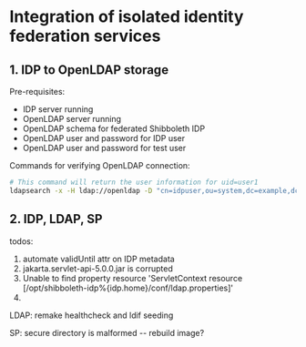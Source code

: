 # Integration of isolated identity federation services

## 1. IDP to OpenLDAP storage

Pre-requisites:
- IDP server running
- OpenLDAP server running
- OpenLDAP schema for federated Shibboleth IDP
- OpenLDAP user and password for IDP user
- OpenLDAP user and password for test user


Commands for verifying OpenLDAP connection:

```bash
# This command will return the user information for uid=user1
ldapsearch -x -H ldap://openldap -D "cn=idpuser,ou=system,dc=example,dc=org" -w idpuserpass -b "ou=people,dc=example,dc=org" "(uid=user1)"
```

## 2. IDP, LDAP, SP

todos:
1. automate validUntil attr on IDP metadata
1. jakarta.servlet-api-5.0.0.jar is corrupted
1. Unable to find property resource 'ServletContext resource [/opt/shibboleth-idp%{idp.home}/conf/ldap.properties]'
1. 


LDAP: remake healthcheck and ldif seeding

SP: secure directory is malformed -- rebuild image?